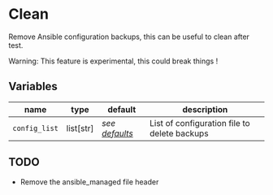 # Clean

Remove Ansible configuration backups, this can be useful to clean after test.

Warning: This feature is experimental, this could break things !

## Variables

| name          | type      | default                               | description                                  |
| ------------- | --------- | ------------------------------------- | -------------------------------------------- |
| `config_list` | list[str] | _see [defaults](./defaults/main.yml)_ | List of configuration file to delete backups |

## TODO

-   Remove the ansible_managed file header
